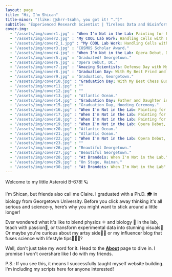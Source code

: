 ```yaml
---
layout: page
title: "Hi, I'm Shican"
title-minor: "(like: 📣shrr-tsahn, you got it! ^.^)"
subtitle: "Experienced Research Scientist | Tireless Data and Bioinformatic Analyst | Excellent Lecturer | Proficient Self-Learner | Open to Hire"
cover-img: 
  - "/assets/img/cover1.jpg" : "When I'm Not in the Lab: Painting for Fun."
  - "/assets/img/cover2.jpg" : "My COOL Lab Work: Handling Cells with Liquid Nitrogen"
  - "/assets/img/cover2_1.jpg" : "My COOL Lab Work: Handling Cells with Liquid Nitrogen"
  - "/assets/img/cover3.jpg" : "COSMOS Scholar Award."
  - "/assets/img/cover4.jpg" : "When I'm Not in the Lab: Opera Debut, DC."
  - "/assets/img/cover5.jpg" : "Graduated! Georgetown."
  - "/assets/img/cover6.jpg" : "Opera Debut, DC."
  - "/assets/img/cover7.jpg" : "Amazing Scientists: Defense Day with My Multidisciplinary Committee at Georgetown"
  - "/assets/img/cover8.jpg" : "Graduation Day: With My Best Frind and Colleague."
  - "/assets/img/cover9.jpg" : "Graduation, Georgetown."
  - "/assets/img/cover10.jpg" : "Graduation Day: With My Best Chess Buddy at Georgetown."
  - "/assets/img/cover11.jpg" : ""
  - "/assets/img/cover12.jpg" : ""
  - "/assets/img/cover13.jpg" : "Atlantic Ocean."
  - "/assets/img/cover14.jpg" : "Graduation Day: Father and Daughter in Front of Georgetown."
  - "/assets/img/cover15.jpg" : "Graduation Day, Hooding Ceremony."
  - "/assets/img/cover16.jpg" : "When I'm Not in the Lab: Painting for Fun."
  - "/assets/img/cover17.jpg" : "When I'm Not in the Lab: Painting for Fun."
  - "/assets/img/cover18.jpg" : "When I'm Not in the Lab: Painting for Fun."
  - "/assets/img/cover19.jpg" : "When I'm Not in the Lab: Opera Debut, DC."
  - "/assets/img/cover20.jpg" : "Atlantic Ocean."
  - "/assets/img/cover21.jpg" : "Atlantic Ocean."
  - "/assets/img/cover22.jpg" : "When I'm Not in the Lab: Opera Debut, DC."
  - "/assets/img/cover23.jpg" : ""
  - "/assets/img/cover26.jpg" : "Beautiful Georgetown."
  - "/assets/img/cover27.jpg" : "Beautiful Georgetown."
  - "/assets/img/cover28.jpg" : "At Brandeis: When I'm Not in the Lab."
  - "/assets/img/cover29.jpg" : "On Stage, Hainan."
  - "/assets/img/cover30.jpg" : "At Brandeis: When I'm Not in the Lab"
---
```

Welcome to my little Asteroid B-678! 🪐

I'm Shican, but friends also call me Claire. I graduated with a Ph.D. 🎓 in biology from Georgetown University. Before you click away thinking it's all serious and science-y, here’s why you might want to stick around a little longer!

Ever wondered what it's like to blend physics ⚛️ and biology 🔬 in the lab, teach with passion🦉, or transform experimental data into stunning visuals🌌 Or maybe you're curious about my artsy side👩‍🎨 or my influencer blog that fuses science with lifestyle tips🏄🏼‍♂️?

Well, don't just take my word for it. Head to the [**About**](about) page to dive in. I promise I won't overshare like I do with my friends.

P.S.: If you see this, it means I successfully taught myself website building. I'm including my scripts here for anyone interested!
